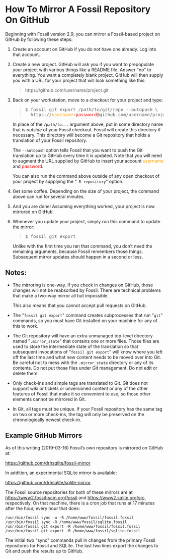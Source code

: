 # How To Mirror A Fossil Repository On GitHub

Beginning with Fossil version 2.9, you can mirror a Fossil-based
project on GitHub by following these steps:

<ol>
<li><p>Create an account on GitHub if you do not have one already.  Log
    into that account.

<li><p>Create a new project.  GitHub will ask you if you want to prepopulate
    your project with various things like a README file.  Answer "no" to
    everything.  You want a completely blank project.  GitHub will then
    supply you with a URL for your project that will look something
    like this:

<blockquote>
https://github.com/username/project.git
</blockquote>

<li><p>Back on your workstation, move to a checkout for your project and
    type:

<blockquote>
<pre>$ fossil git export /path/to/git/repo --autopush \
  https://<font color="orange">username</font>:<font color="red">password</font>@github.com/username/project.git</pre>
</blockquote>

<p>   In place of the <code>/path/to...</code> argument above, put in some
      directory name that is <i>outside</i> of your Fossil checkout.  Fossil
      will create this directory if necessary.  This directory will
      become a Git repository that holds a translation of your Fossil
      repository.

<p>   The <code>--autopush</code> option tells Fossil that you want to
      push the Git translation up to GitHub every time it is updated.  Note
      that you will need to augment the URL supplied by GitHub to insert
      your account <font color="orange">username</font> and <font
      color="red">password</font>.

<p>   You can also run the command above outside of any open checkout of
      your project by supplying the “<code>-R&nbsp;repository</code>”
      option.

<li><p>Get some coffee.  Depending on the size of your project, the
       command above can run for several minutes.

<li><p>And you are done!  Assuming everything worked, your project is now
    mirrored on GitHub.

<li><p>Whenever you update your project, simply run this command to update
    the mirror:

<blockquote>
<pre>$ fossil git export</pre>
</blockquote>


<p>   Unlike with the first time you ran that command, you don’t need
      the remaining arguments, because Fossil remembers those things.
      Subsequent mirror updates should happen in a second or less.
</ol>

## Notes:

  *  The mirroring is one-way.  If you check in changes on GitHub, those
     changes will not be reabsorbed by Fossil.  There are technical problems
     that make a two-way mirror all but impossible.

     This also means that you cannot accept pull requests on GitHub.

  *  The "`fossil git export`" command creates subprocesses that run "`git`"
     commands, so you must have Git installed on your machine for any
     of this to work.

  *  The Git repository will have an extra unmanaged top-level directory named
     "`.mirror_state`" that contains one or more files.  Those files are
     used to store the intermediate state of the translation so that
     subsequent invocations of "`fossil git export`" will know where you
     left off the last time and what new content needs to be moved over into
     Git.  Be careful not to mess with the `.mirror_state` directory or
     any of its contents.  Do not put those files under Git management.  Do
     not edit or delete them.

  *  Only check-ins and simple tags are translated to Git.  Git does not
     support wiki or tickets or unversioned content or any of the other
     features of Fossil that make it so convenient to use, so those other
     elements cannot be mirrored in Git.

  *  In Git, all tags must be unique.  If your Fossil repository has the
     same tag on two or more check-ins, the tag will only be preserved on
     the chronologically newest check-in.

## Example GitHub Mirrors

As of this writing (2019-03-16) Fossil’s own repository is mirrored
on GitHub at:

>
<https://github.com/drhsqlite/fossil-mirror>

In addition, an experimental SQLite mirror is available:

>
<https://github.com/drhsqlite/sqlite-mirror>

The Fossil source repositories for both of these mirrors are at
<https://www2.fossil-scm.org/fossil> and <https://www2.sqlite.org/src>,
respectively.  On that machine, there is a cron job that runs at
17 minutes after the hour, every hour that does:

>
    /usr/bin/fossil sync -u -R /home/www/fossil/fossil.fossil
    /usr/bin/fossil sync -R /home/www/fossil/sqlite.fossil
    /usr/bin/fossil git export -R /home/www/fossil/fossil.fossil
    /usr/bin/fossil git export -R /home/www/fossil/sqlite.fossil

The initial two "sync" commands pull in changes from the primary
Fossil repositores for Fossil and SQLite.  The last two lines
export the changes to Git and push the results up to GitHub.
